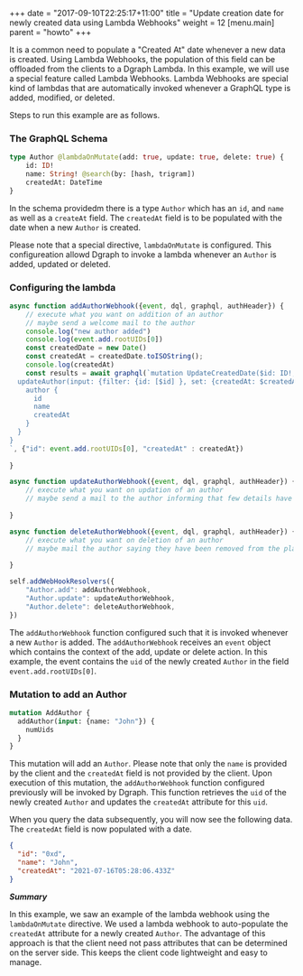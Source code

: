 +++
date = "2017-09-10T22:25:17+11:00"
title = "Update creation date for newly created data using Lambda Webhooks"
weight = 12
[menu.main]
    parent = "howto"
+++

It is a common need to populate a "Created At" date whenever a new data is created. Using Lambda Webhooks, the population of this field can be offloaded from the clients to a Dgraph Lambda. In this example, we will use a special feature called Lambda Webhooks. Lambda Webhooks are special kind of lambdas that are automatically invoked whenever a GraphQL type is added, modified, or deleted.

Steps to run this example are as follows.

### The GraphQL Schema
```graphql
type Author @lambdaOnMutate(add: true, update: true, delete: true) {
    id: ID!
    name: String! @search(by: [hash, trigram])
    createdAt: DateTime
}
```

In the schema providedm there is a type `Author` which has an `id`, and `name` as well as a `createAt` field. The `createdAt` field is to be populated with the date when a new `Author` is created.

Please note that a special directive, `lambdaOnMutate` is configured. This configureation allowd Dgraph to invoke a lambda whenever an `Author` is added, updated or deleted.

### Configuring the lambda

```javascript
async function addAuthorWebhook({event, dql, graphql, authHeader}) {
    // execute what you want on addition of an author 
    // maybe send a welcome mail to the author
    console.log("new author added")
    console.log(event.add.rootUIDs[0])
    const createdDate = new Date()
    const createdAt = createdDate.toISOString();
    console.log(createdAt)
    const results = await graphql(`mutation UpdateCreatedDate($id: ID!, $createdAt: DateTime!) {
  updateAuthor(input: {filter: {id: [$id] }, set: {createdAt: $createdAt}}) {
    author {
      id
      name
      createdAt
    }
  }
}
`, {"id": event.add.rootUIDs[0], "createdAt" : createdAt})
    
}

async function updateAuthorWebhook({event, dql, graphql, authHeader}) {
    // execute what you want on updation of an author
    // maybe send a mail to the author informing that few details have been updated 
    
}

async function deleteAuthorWebhook({event, dql, graphql, authHeader}) {
    // execute what you want on deletion of an author
    // maybe mail the author saying they have been removed from the platform 
    
}

self.addWebHookResolvers({
    "Author.add": addAuthorWebhook,
    "Author.update": updateAuthorWebhook,
    "Author.delete": deleteAuthorWebhook,
})
```

The `addAuthorWebhook` function configured such that it is invoked whenever a new `Author` is added. The `addAuthorWebhook` receives an `event` object which contains the context of the add, update or delete action. In this example, the event contains the `uid` of the newly created `Author` in the field `event.add.rootUIDs[0]`.

### Mutation to add an Author

```graphql
mutation AddAuthor {
  addAuthor(input: {name: "John"}) {
    numUids
  }
}
```

This mutation will add an `Author`. Please note that only the `name` is provided by the client and the `createdAt` field is not provided by the client. Upon execution of this mutation, the `addAuthorWebhook` function configured previously will be invoked by Dgraph. This function retrieves the `uid` of the newly created `Author` and updates the `createdAt` attribute for this `uid`.

When you query the data subsequently, you will now see the following data. The `createdAt` field is now populated with a date.

```json
{
  "id": "0xd",
  "name": "John",
  "createdAt": "2021-07-16T05:28:06.433Z"
}
```

***Summary***

In this example, we saw an example of the lambda webhook using the `lambdaOnMutate` directive. We used a lambda webhook to auto-populate the `createdAt` attribute for a newly created `Author`. The advantage of this approach is that the client need not pass attributes that can be determined on the server side. This keeps the client code lightweight and easy to manage.
